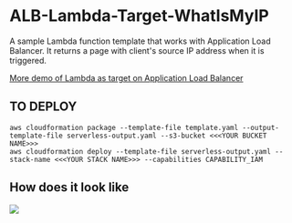 # ALB-Lambda-Target-WhatIsMyIP
 
A sample Lambda function template that works with Application Load Balancer. It returns a page with client's source IP address when it is triggered.

[More demo of Lambda as target on Application Load Balancer](https://exampleloadbalancer.com/lambda_demo.html)
## TO DEPLOY
```
aws cloudformation package --template-file template.yaml --output-template-file serverless-output.yaml --s3-bucket <<<YOUR BUCKET NAME>>>
aws cloudformation deploy --template-file serverless-output.yaml --stack-name <<<YOUR STACK NAME>>> --capabilities CAPABILITY_IAM
```

## How does it look like
![](https://github.com/renlon/elastic-load-balancing-tools/blob/master/application-load-balancer-serverless-app/whatismyip/app.jpg)